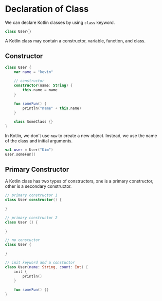 # Declaration of Class

We can declare Kotlin classes by using `class` keyword.

```kotlin
class User{}
```

A Kotlin class may contain a constructor, variable, function, and class.

## Constructor
```kotlin
class User {
    var name = "kevin"
    
    // constructor
    constructor(name: String) {
        this.name = name
    }
    
    fun someFun() {
        println("name" + this.name)
    }
    
    class SomeClass {}
}
```

In Kotlin, we don't use `new` to create a new object.
Instead, we use the name of the class and initial arguments.

```kotlin
val user = User("Kim")
user.someFun()
```

## Primary Constructor
A Kotlin class has two types of constructors, one is a primary constructor, other is a secondary constructor.
```kotlin
// primary constructor 1
class User constructor() {
    
}

// primary constructor 2
class User () {
    
}

// no constuctor 
class User {
    
}

// init keyword and a constuctor 
class User(name: String, count: Int) {
    init {
        println()
    }
    
    fun someFun() {}
}
```
